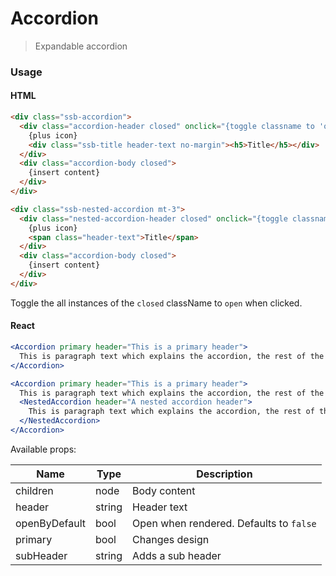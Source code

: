Accordion
========

> Expandable accordion

### Usage

#### HTML

```html
<div class="ssb-accordion">
  <div class="accordion-header closed" onclick="{toggle classname to 'open'}">
    {plus icon}
    <div class="ssb-title header-text no-margin"><h5>Title</h5></div>
  </div>
  <div class="accordion-body closed">
    {insert content}
  </div>
</div>

<div class="ssb-nested-accordion mt-3">
  <div class="nested-accordion-header closed" onclick="{toggle classname to 'open'}">
    {plus icon}
    <span class="header-text">Title</span>
  </div>
  <div class="accordion-body closed">
    {insert content}
  </div>
</div>
```
Toggle the all instances of the `closed` className to `open` when clicked.

#### React

```jsx harmony
<Accordion primary header="This is a primary header">
  This is paragraph text which explains the accordion, the rest of the text is just to fill it out and show the space it takes.
</Accordion>

<Accordion primary header="This is a primary header">
  This is paragraph text which explains the accordion, the rest of the text is just to fill it out and show the space it takes.
  <NestedAccordion header="A nested accordion header">
    This is paragraph text which explains the accordion, the rest of the text is just to fill it out and show the space it takes.
  </NestedAccordion>
</Accordion>
```

Available props:

| Name       | Type           | Description  |
| ---------- | ------------- | ----- |
| children | node | Body content |
| header | string | Header text |
| openByDefault | bool | Open when rendered. Defaults to `false` |
| primary | bool | Changes design |
| subHeader | string | Adds a sub header |
